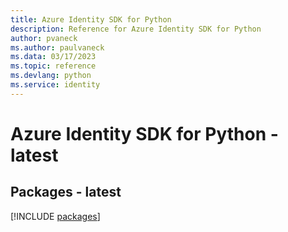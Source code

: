 ```yaml
---
title: Azure Identity SDK for Python
description: Reference for Azure Identity SDK for Python
author: pvaneck
ms.author: paulvaneck
ms.data: 03/17/2023
ms.topic: reference
ms.devlang: python
ms.service: identity
---
```

# Azure Identity SDK for Python - latest
## Packages - latest
[!INCLUDE [packages](identity-index.md)]